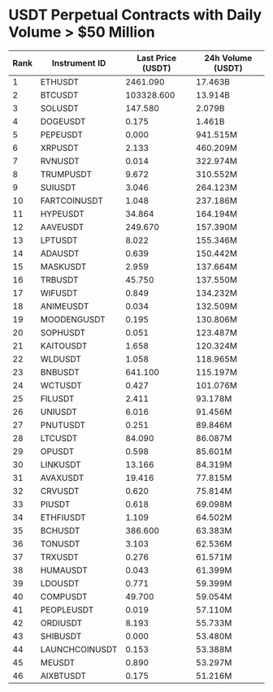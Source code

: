 # USDT Perpetual Contracts with Daily Volume > $50 Million

| Rank | Instrument ID | Last Price (USDT) | 24h Volume (USDT) |
|------|---------------|-------------------|-------------------|
| 1 | ETHUSDT | 2461.090 | 17.463B |
| 2 | BTCUSDT | 103328.600 | 13.914B |
| 3 | SOLUSDT | 147.580 | 2.079B |
| 4 | DOGEUSDT | 0.175 | 1.461B |
| 5 | PEPEUSDT | 0.000 | 941.515M |
| 6 | XRPUSDT | 2.133 | 460.209M |
| 7 | RVNUSDT | 0.014 | 322.974M |
| 8 | TRUMPUSDT | 9.672 | 310.552M |
| 9 | SUIUSDT | 3.046 | 264.123M |
| 10 | FARTCOINUSDT | 1.048 | 237.186M |
| 11 | HYPEUSDT | 34.864 | 164.194M |
| 12 | AAVEUSDT | 249.670 | 157.390M |
| 13 | LPTUSDT | 8.022 | 155.346M |
| 14 | ADAUSDT | 0.639 | 150.442M |
| 15 | MASKUSDT | 2.959 | 137.664M |
| 16 | TRBUSDT | 45.750 | 137.550M |
| 17 | WIFUSDT | 0.849 | 134.232M |
| 18 | ANIMEUSDT | 0.034 | 132.509M |
| 19 | MOODENGUSDT | 0.195 | 130.806M |
| 20 | SOPHUSDT | 0.051 | 123.487M |
| 21 | KAITOUSDT | 1.658 | 120.324M |
| 22 | WLDUSDT | 1.058 | 118.965M |
| 23 | BNBUSDT | 641.100 | 115.197M |
| 24 | WCTUSDT | 0.427 | 101.076M |
| 25 | FILUSDT | 2.411 | 93.178M |
| 26 | UNIUSDT | 6.016 | 91.456M |
| 27 | PNUTUSDT | 0.251 | 89.846M |
| 28 | LTCUSDT | 84.090 | 86.087M |
| 29 | OPUSDT | 0.598 | 85.601M |
| 30 | LINKUSDT | 13.166 | 84.319M |
| 31 | AVAXUSDT | 19.416 | 77.815M |
| 32 | CRVUSDT | 0.620 | 75.814M |
| 33 | PIUSDT | 0.618 | 69.098M |
| 34 | ETHFIUSDT | 1.109 | 64.502M |
| 35 | BCHUSDT | 386.600 | 63.383M |
| 36 | TONUSDT | 3.103 | 62.536M |
| 37 | TRXUSDT | 0.276 | 61.571M |
| 38 | HUMAUSDT | 0.043 | 61.399M |
| 39 | LDOUSDT | 0.771 | 59.399M |
| 40 | COMPUSDT | 49.700 | 59.054M |
| 41 | PEOPLEUSDT | 0.019 | 57.110M |
| 42 | ORDIUSDT | 8.193 | 55.733M |
| 43 | SHIBUSDT | 0.000 | 53.480M |
| 44 | LAUNCHCOINUSDT | 0.153 | 53.388M |
| 45 | MEUSDT | 0.890 | 53.297M |
| 46 | AIXBTUSDT | 0.175 | 51.216M |
